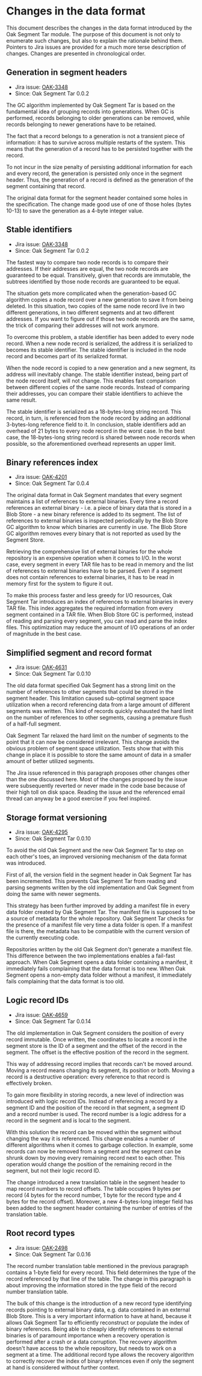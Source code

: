 <!--
  Licensed to the Apache Software Foundation (ASF) under one or more
  contributor license agreements.  See the NOTICE file distributed with
  this work for additional information regarding copyright ownership.
  The ASF licenses this file to You under the Apache License, Version 2.0
  (the "License"); you may not use this file except in compliance with
  the License.  You may obtain a copy of the License at

    http://www.apache.org/licenses/LICENSE-2.0

  Unless required by applicable law or agreed to in writing, software
  distributed under the License is distributed on an "AS IS" BASIS,
  WITHOUT WARRANTIES OR CONDITIONS OF ANY KIND, either express or implied.
  See the License for the specific language governing permissions and
  limitations under the License.
-->

# Changes in the data format

This document describes the changes in the data format introduced by the Oak Segment Tar module.
The purpose of this document is not only to enumerate such changes, but also to explain the rationale behind them.
Pointers to Jira issues are provided for a much more terse description of changes.
Changes are presented in chronological order.

## Generation in segment headers

* Jira issue: [OAK-3348](https://issues.apache.org/jira/browse/OAK-3348)
* Since: Oak Segment Tar 0.0.2

The GC algorithm implemented by Oak Segment Tar is based on the fundamental idea of grouping records into generations.
When GC is performed, records belonging to older generations can be removed, while records belonging to newer generations have to be retained.

The fact that a record belongs to a generation is not a transient piece of information: it has to survive across multiple restarts of the system.
This means that the generation of a record has to be persisted together with the record.

To not incur in the size penalty of persisting additional information for each and every record, the generation is persisted only once in the segment header.
Thus, the generation of a record is defined as the generation of the segment containing that record.

The original data format for the segment header contained some holes in the specification.
The change made good use of one of those holes (bytes 10-13) to save the generation as a 4-byte integer value.

## Stable identifiers 

* Jira issue: [OAK-3348](https://issues.apache.org/jira/browse/OAK-3348)
* Since: Oak Segment Tar 0.0.2

The fastest way to compare two node records is to compare their addresses.
If their addresses are equal, the two node records are guaranteed to be equal.
Transitively, given that records are immutable, the subtrees identified by those node records are guaranteed to be equal.

The situation gets more complicated when the generation-based GC algorithm copies a node record over a new generation to save it from being deleted.
In this situation, two copies of the same node record live in two different generations, in two different segments and at two different addresses.
If you want to figure out if those two node records are the same, the trick of comparing their addresses will not work anymore.

To overcome this problem, a stable identifier has been added to every node record.
When a new node record is serialized, the address it is serialized to becomes its stable identifier.
The stable identifier is included in the node record and becomes part of its serialized format.

When the node record is copied to a new generation and a new segment, its address will inevitably change.
The stable identifier instead, being part of the node record itself, will not change.
This enables fast comparison between different copies of the same node records.
Instead of comparing their addresses, you can compare their stable identifiers to achieve the same result.

The stable identifier is serialized as a 18-bytes-long string record.
This record, in turn, is referenced from the node record by adding an additional 3-bytes-long reference field to it.
In conclusion, stable identifiers add an overhead of 21 bytes to every node record in the worst case.
In the best case, the 18-bytes-long string record is shared between node records when possible, so the aforementioned overhead represents an upper limit.

## Binary references index

* Jira issue: [OAK-4201](https://issues.apache.org/jira/browse/OAK-4201)
* Since: Oak Segment Tar 0.0.4

The original data format in Oak Segment mandates that every segment maintains a list of references to external binaries.
Every time a record references an external binary - i.e. a piece of binary data that is stored in a Blob Store - a new binary reference is added to its segment.
The list of references to external binaries is inspected periodically by the Blob Store GC algorithm to know which binaries are currently in use.
The Blob Store GC algorithm removes every binary that is not reported as used by the Segment Store.

Retrieving the comprehensive list of external binaries for the whole repository is an expensive operation when it comes to I/O.
In the worst case, every segment in every TAR file has to be read in memory and the list of references to external binaries have to be parsed.
Even if a segment does not contain references to external binaries, it has to be read in memory first for the system to figure it out.

To make this process faster and less greedy for I/O resources, Oak Segment Tar introduces an index of references to external binaries in every TAR file.
This index aggregates the required information from every segment contained in a TAR file.
When Blob Store GC is performed, instead of reading and parsing every segment, you can read and parse the index files.
This optimization may reduce the amount of I/O operations of an order of magnitude in the best case.

## Simplified segment and record format

* Jira issue: [OAK-4631](https://issues.apache.org/jira/browse/OAK-4631)
* Since: Oak Segment Tar 0.0.10

The old data format specified Oak Segment has a strong limit on the number of references to other segments that could be stored in the segment header.
This limitation caused sub-optimal segment space utilization when a record referencing data from a large amount of different segments was written.
This kind of records quickly exhausted the hard limit on the number of references to other segments, causing a premature flush of a half-full segment.

Oak Segment Tar relaxed the hard limit on the number of segments to the point that it can now be considered irrelevant.
This change avoids the obvious problem of segment space utilization.
Tests show that with this change in place it is possible to store the same amount of data in a smaller amount of better utilized segments.

The Jira issue referenced in this paragraph proposes other changes other than the one discussed here.
Most of the changes proposed by the issue were subsequently reverted or never made in the code base because of their high toll on disk space.
Reading the issue and the referenced email thread can anyway be a good exercise if you feel inspired.

## Storage format versioning

* Jira issue: [OAK-4295](https://issues.apache.org/jira/browse/OAK-4295)
* Since: Oak Segment Tar 0.0.10

To avoid the old Oak Segment and the new Oak Segment Tar to step on each other's toes, an improved versioning mechanism of the data format was introduced.
   
First of all, the version field in the segment header in Oak Segment Tar has been incremented.
This prevents Oak Segment Tar from reading and parsing segments written by the old implementation and Oak Segment from doing the same with newer segments.

This strategy has been further improved by adding a manifest file in every data folder created by Oak Segment Tar.
The manifest file is supposed to be a source of metadata for the whole repository.
Oak Segment Tar checks for the presence of a manifest file very time a data folder is open.
If a manifest file is there, the metadata has to be compatible with the current version of the currently executing code.

Repositories written by the old Oak Segment don't generate a manifest file.
This difference between the two implementations enables a fail-fast approach.
When Oak Segment opens a data folder containing a manifest, it immediately fails complaining that the data format is too new.
When Oak Segment opens a non-empty data folder without a manifest, it immediately fails complaining that the data format is too old.

## Logic record IDs

* Jira issue: [OAK-4659](https://issues.apache.org/jira/browse/OAK-4659)
* Since: Oak Segment Tar 0.0.14

The old implementation in Oak Segment considers the position of every record immutable.
Once written, the coordinates to locate a record in the segment store is the ID of a segment and the offset of the record in the segment.
The offset is the effective position of the record in the segment.

This way of addressing record implies that records can't be moved around.
Moving a record means changing its segment, its position or both.
Moving a record is a destructive operation: every reference to that record is effectively broken.

To gain more flexibility in storing records, a new level of indirection was introduced with logic record IDs.
Instead of referencing a record by a segment ID and the position of the record in that segment, a segment ID and a record number is used.
The record number is a logic address for a record in the segment and is local to the segment.

With this solution the record can be moved within the segment without changing the way it is referenced.
This change enables a number of different algorithms when it comes to garbage collection.
In example, some records can now be removed from a segment and the segment can be shrunk down by moving every remaining record next to each other.
This operation would change the position of the remaining record in the segment, but not their logic record ID.

The change introduced a new translation table in the segment header to map record numbers to record offsets.
The table occupies 9 bytes per record (4 bytes for the record number, 1 byte for the record type and 4 bytes for the record offset).
Moreover, a new 4-bytes-long integer field has been added to the segment header containing the number of entries of the translation table.

## Root record types

* Jira issue: [OAK-2498](https://issues.apache.org/jira/browse/OAK-2498)
* Since: Oak Segment Tar 0.0.16

The record number translation table mentioned in the previous paragraph contains a 1-byte field for every record.
This field determines the type of the record referenced by that line of the table.
The change in this paragraph is about improving the information stored in the type field of the record number translation table.

The bulk of this change is the introduction of a new record type identifying records pointing to external binary data, e.g. data contained in an external Blob Store.
This is a very important information to have at hand, because it allows Oak Segment Tar to efficiently reconstruct or populate the index of binary references.
Being able to cheaply identify references to external binaries is of paramount importance when a recovery operation is performed after a crash or a data corruption.
The recovery algorithm doesn't have access to the whole repository, but needs to work on a segment at a time.
The additional record type allows the recovery algorithm to correctly recover the index of binary references even if only the segment at hand is considered without further context.